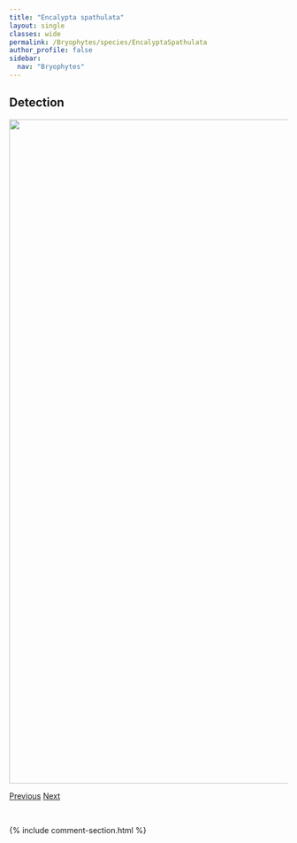 ```yaml
---
title: "Encalypta spathulata"
layout: single
classes: wide
permalink: /Bryophytes/species/EncalyptaSpathulata
author_profile: false
sidebar:
  nav: "Bryophytes"
---
```


<h2>Detection</h2>

<a href="https://drive.google.com/uc?export=view&id=10CjvaKmKGy5bpcX3Usui4fiJFeJeQ2Rq">
<img src="https://drive.google.com/uc?export=view&id=10CjvaKmKGy5bpcX3Usui4fiJFeJeQ2Rq" height = "1200" width = "800">
</a>


<a href="/DevelopmentWebsite/Bryophytes/species/EncalyptaRhaptocarpa" class="pagination--pager" title="Encalypta rhaptocarpa">Previous</a> <a href="/DevelopmentWebsite/Bryophytes/species/EncalyptaVulgaris" class="pagination--pager" title="Encalypta vulgaris">Next</a>

<p>&nbsp;</p>

{% include comment-section.html %}
